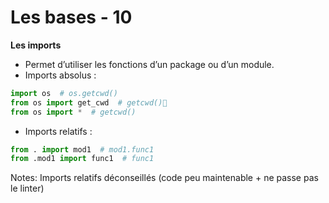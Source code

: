 <!-- .slide: class="with-code" -->

# Les bases - 10

**Les imports**

* Permet d’utiliser les fonctions d’un package ou d’un module.
* Imports absolus :

```python
import os  # os.getcwd()
from os import get_cwd  # getcwd()
from os import *  # getcwd()
```

<!-- .element: class="big-code" -->

* Imports relatifs :

```python
from . import mod1  # mod1.func1
from .mod1 import func1  # func1
```

<!-- .element: class="big-code" -->

Notes:
Imports relatifs déconseillés (code peu maintenable + ne passe pas le linter)
